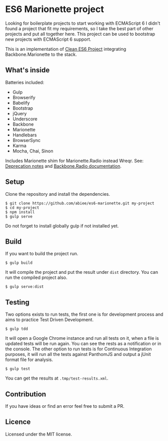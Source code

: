 ES6 Marionette project
======================
Looking for boilerplate projects to start working with ECMAScript 6 I didn't found a project that fit my requirements, so I take the best part of other projects and put all together here. This project can be used to bootstrap new projects with ECMAScript 6 support.

This is an implementation of [Clean ES6 Project](https://github.com/abiee/clean-es6-project) integrating Backbone.Marionette to the stack.

What's inside
----------------
Batteries included:
 - Gulp
 - Browserify
 - Babelify
 - Bootstrap
 - jQuery
 - Underscore
 - Backbone
 - Marionette
 - Handlebars
 - BrowserSync
 - Karma
 - Mocha, Chai, Sinon

Includes Marionette shim for Marionette.Radio instead Wreqr. See: [Deprecation notes](http://marionettejs.com/docs/v2.3.1/marionette.application.html#the-application-channel) and [Backbone.Radio documentation](https://github.com/marionettejs/backbone.radio#using-with-marionette).

Setup
-----
Clone the repository and install the dependencies.

    $ git clone https://github.com/abiee/es6-marionette.git my-project
    $ cd my-project
    $ npm install
    $ gulp serve

Do not forget to install globally gulp if not installed yet.

Build
------
If you want to build the project run.

    $ gulp build

It will compile the project and put the result under `dist` directory. You can run the compiled project also.

    $ gulp serve:dist

Testing
---------
Two options exists to run tests, the first one is for development process and aims to practice Test Driven Development.

    $ gulp tdd

It will open a Google Chrome instance and run all tests on it, when a file is updated tests will be run again. You can see the rests as a notification or in the console.
The other option to run tests is for Continuous Integration purposes, it will run all the tests against PanthomJS and output a jUnit format file for analysis.
    
    $ gulp test

You can get the results at `.tmp/test-results.xml`.

Contribution
---------------
If you have ideas or find an error feel free to submit a PR.

Licence
-------
Licensed under the MIT license.
